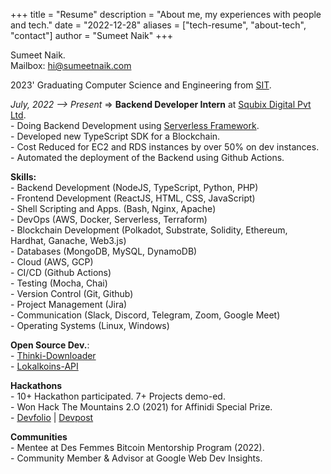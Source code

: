 +++
title = "Resume"
description = "About me, my experiences with people and tech."
date = "2022-12-28"
aliases = ["tech-resume", "about-tech", "contact"]
author = "Sumeet Naik"
+++

Sumeet Naik.  
Mailbox: hi@sumeetnaik.com  

2023' Graduating Computer Science and Engineering from [SIT](https://silicon.ac.in).  


<em>July, 2022 --> Present </em>=> <strong>Backend Developer Intern</strong> at [Squbix Digital Pvt Ltd](https://squbix.com).  
    - Doing Backend Development using [Serverless Framework](https://serverless.com).  
    - Developed new TypeScript SDK for a Blockchain.  
    - Cost Reduced for EC2 and RDS instances by over 50% on dev instances.  
    - Automated the deployment of the Backend using Github Actions.  

<strong>Skills:</strong>  
    - Backend Development (NodeJS, TypeScript, Python, PHP)  
    - Frontend Development (ReactJS, HTML, CSS, JavaScript)  
    - Shell Scripting and Apps. (Bash, Nginx, Apache)  
    - DevOps (AWS, Docker, Serverless, Terraform)  
    - Blockchain Development (Polkadot, Substrate, Solidity, Ethereum, Hardhat, Ganache, Web3.js)  
    - Databases (MongoDB, MySQL, DynamoDB)  
    - Cloud (AWS, GCP)  
    - CI/CD (Github Actions)  
    - Testing (Mocha, Chai)  
    - Version Control (Git, Github)  
    - Project Management (Jira)  
    - Communication (Slack, Discord, Telegram, Zoom, Google Meet)  
    - Operating Systems (Linux, Windows)  

<strong>Open Source Dev.</strong>:  
    - [Thinki-Downloader](https://github.com/sumeetweb/Thinki-Downloader)  
    - [Lokalkoins-API](https://github.com/sumeetweb/Lokalkoins-API)  

<strong>Hackathons</strong>  
    - 10+ Hackathon participated. 7+ Projects demo-ed.  
    - Won Hack The Mountains 2.O (2021) for Affinidi Special Prize.  
    - [Devfolio](https://devfolio.co/@sumeetnaik) | [Devpost](https://devpost.com/sumeetweb)  

<strong>Communities</strong>  
    - Mentee at Des Femmes Bitcoin Mentorship Program (2022).  
    - Community Member & Advisor at Google Web Dev Insights.  